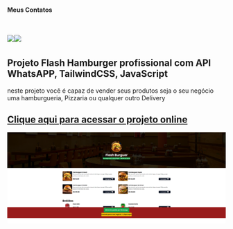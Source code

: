 #### Meus Contatos
# <a href = "mailto:joaodedeusrsfilho@gmail.com"><img src="https://img.shields.io/badge/-Gmail-%23333?style=for-the-badge&logo=gmail&logoColor=white" target="_blank"></a><a href="https://www.linkedin.com/in/joaodedeusrsfilho" target="_blank"><img src="https://img.shields.io/badge/-LinkedIn-%230077B5?style=for-the-badge&logo=linkedin&logoColor=white" target="_blank"></a>
## Projeto Flash Hamburger profissional com API WhatsAPP, TailwindCSS, JavaScript
neste projeto você é capaz de vender seus produtos
seja o seu negócio uma hamburgueria, Pizzaria ou qualquer outro Delivery
## <a href="https://hamburgueria-sable-nu.vercel.app/" target="_blank"> Clique aqui para acessar o projeto online
<img src="print.png">

